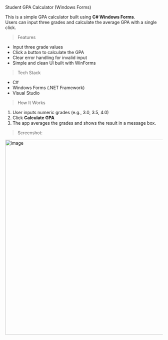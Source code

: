 Student GPA Calculator (Windows Forms)

This is a simple GPA calculator built using **C# Windows Forms**.  
Users can input three grades and calculate the average GPA with a single click.

>  Features

- Input three grade values
- Click a button to calculate the GPA
- Clear error handling for invalid input
- Simple and clean UI built with WinForms

> Tech Stack

- C#
- Windows Forms (.NET Framework)
- Visual Studio

> How It Works

1. User inputs numeric grades (e.g., 3.0, 3.5, 4.0)
2. Click **Calculate GPA**
3. The app averages the grades and shows the result in a message box.

> Screenshot:
<img width="594" height="623" alt="image" src="https://github.com/user-attachments/assets/8310c1df-8997-488c-a5a9-b1ededd5dbbf" />

